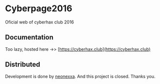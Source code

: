 # Cyberpage2016
Oficial web of cyberhax club 2016

## Documentation
Too lazy, hosted here ->> [https://cyberhax.club](https://cyberhax.club)

## Distributed
Development is done by [neonexxa](https://neonexxa.github.io/resume). And this project is closed. Thanks you. 
